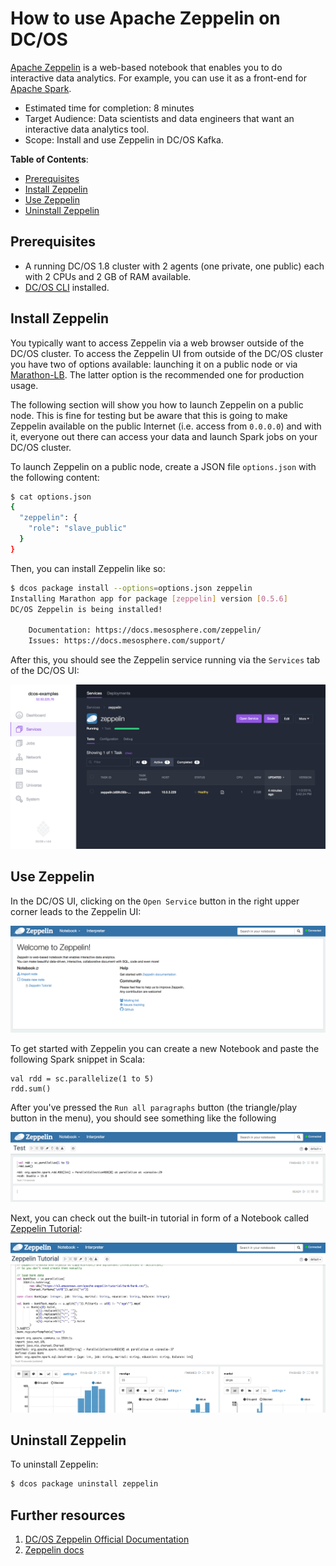 # How to use Apache Zeppelin on DC/OS

[Apache Zeppelin](https://zeppelin.apache.org/) is a web-based notebook that enables you to do interactive data analytics. For example, you can use it as a front-end for [Apache Spark](https://github.com/dcos/examples/tree/master/1.8/spark).

- Estimated time for completion: 8 minutes
- Target Audience: Data scientists and data engineers that want an interactive data analytics tool.
- Scope: Install and use Zeppelin in DC/OS Kafka.

**Table of Contents**:

- [Prerequisites](#prerequisites)
- [Install Zeppelin](#install-zeppelin)
- [Use Zeppelin](#use-zeppelin)
- [Uninstall Zeppelin](#uninstall-zeppelin)

## Prerequisites

- A running DC/OS 1.8 cluster with 2 agents (one private, one public) each with 2 CPUs and 2 GB of RAM available.
- [DC/OS CLI](https://dcos.io/docs/1.8/usage/cli/install/) installed.

## Install Zeppelin

You typically want to access Zeppelin via a web browser outside of the DC/OS cluster. To access the Zeppelin UI from outside of the DC/OS cluster you have two of options available: launching it on a public node or via [Marathon-LB](https://dcos.io/docs/1.8/usage/service-discovery/marathon-lb/). The latter option is the recommended one for production usage.

The following section will show you how to launch Zeppelin on a public node. This is fine for testing but be aware that this is going to make Zeppelin available on the public Internet (i.e. access from `0.0.0.0`) and with it, everyone out there can access your data and launch Spark jobs on your DC/OS cluster.

To launch Zeppelin on a public node, create a JSON file `options.json` with the following content:

```bash
$ cat options.json
{
  "zeppelin": {
    "role": "slave_public"
  }
}
```

Then, you can install Zeppelin like so:

```bash
$ dcos package install --options=options.json zeppelin
Installing Marathon app for package [zeppelin] version [0.5.6]
DC/OS Zeppelin is being installed!

	Documentation: https://docs.mesosphere.com/zeppelin/
	Issues: https://docs.mesosphere.com/support/
```

After this, you should see the Zeppelin service running via the `Services` tab of the DC/OS UI:

![Zeppelin DC/OS service](img/services.png)

## Use Zeppelin

In the DC/OS UI, clicking on the `Open Service` button in the right upper corner leads to the Zeppelin UI:

![Zeppelin UI](img/zeppelin-ui.png)

To get started with Zeppelin you can create a new Notebook and paste the following Spark snippet in Scala:

```
val rdd = sc.parallelize(1 to 5)
rdd.sum()
```
After you've pressed the `Run all paragraphs` button (the triangle/play button in the menu), you should see something like the following

![Zeppelin simple Spark Scala snippet](img/zeppelin-spark-scala.png)

Next, you can check out the built-in tutorial in form of a Notebook called [Zeppelin Tutorial](http://zeppelin.apache.org/docs/0.5.6-incubating/tutorial/tutorial.html):

![Zeppelin Tutorial](img/zeppelin-tutorial.png)

## Uninstall Zeppelin

To uninstall Zeppelin:

```bash
$ dcos package uninstall zeppelin
```

## Further resources

1. [DC/OS Zeppelin Official Documentation](https://docs.mesosphere.com/1.8/usage/service-guides/zeppelin/)
1. [Zeppelin docs](http://zeppelin.apache.org/docs/0.5.6-incubating/)


